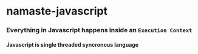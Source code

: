 # namaste-javascript

### Everything in Javascript happens inside an `Execution Context`

#### Javascript is single threaded syncronous language 